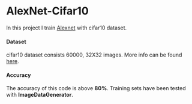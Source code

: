 # AlexNet-Cifar10 

In this project I train [Alexnet](https://www.learnopencv.com/understanding-alexnet/) with cifar10 dataset.  

#### Dataset  

cifar10 dataset consists 60000, 32X32 images. More info can be found [here](https://www.cs.toronto.edu/~kriz/cifar.html).
#### Accuracy  

The accuracy of this code is above **80%**. Training sets have been tested with **ImageDataGenerator**.  
